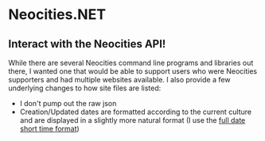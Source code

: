 ﻿# Neocities.NET

## Interact with the Neocities API!

While there are several Neocities command line programs and libraries out there, I wanted one that would be able to support users who were Neocities supporters and had multiple websites available. I also provide a few underlying changes to how site files are listed:
- I don't pump out the raw json
- Creation/Updated dates are formatted according to the current culture and are displayed in a slightly more natural format (I use the [full date short time format](https://docs.microsoft.com/en-us/dotnet/standard/base-types/standard-date-and-time-format-strings#the-full-date-short-time-f-format-specifier))